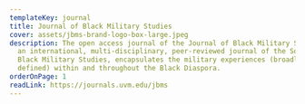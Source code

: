 ```yaml
---
templateKey: journal
title: Journal of Black Military Studies
cover: assets/jbms-brand-logo-box-large.jpeg
description: The open access journal of the Journal of Black Military Studies,
  an international, multi-disciplinary, peer-reviewed journal of the Society for
  Black Military Studies, encapsulates the military experiences (broadly
  defined) within and throughout the Black Diaspora.
orderOnPage: 1
readLink: https://journals.uvm.edu/jbms
---
```

